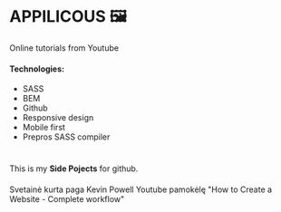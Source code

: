 # APPILICOUS  :framed_picture:
Online tutorials from Youtube

#### Technologies:

* SASS
* BEM
* Github
* Responsive design
* Mobile first
* Prepros SASS compiler

#
This is my **Side Pojects** for github.

#### 
Svetainė kurta paga Kevin Powell Youtube pamokėlę "How to Create a Website - Complete workflow"

